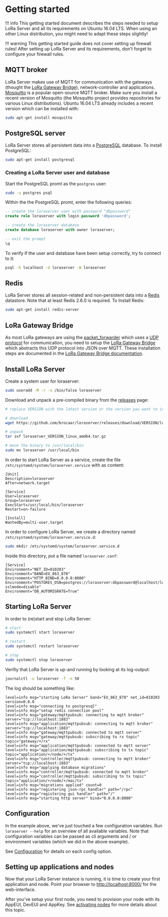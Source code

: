 # Getting started

!!! info
    This getting started document describes the steps needed to setup LoRa Server
    and all its requirements on Ubuntu 16.04 LTS. When using an other Linux
    distribution, you might need to adapt these steps slightly!

!!! warning
    This getting started guide does not cover setting up firewall rules! After
    setting up LoRa Server and its requirements, don't forget to configure
    your firewall rules.

## MQTT broker

LoRa Server makes use of MQTT for communication with the gateways (thought the
[LoRa Gateway Bridge](http://docs.loraserver.io/lora-gateway-bridge/)),
network-controller and applications. [Mosquitto](http://mosquitto.org/) is a
popular open-source MQTT broker. Make sure you install a recent version of
Mosquitto (the Mosquitto project provides repositories for various Linux
distributions). Ubuntu 16.04 LTS already includes a recent version which can be
installed with:

```bash
sudo apt-get install mosquitto
```

## PostgreSQL server

LoRa Server stores all persistent data into a
[PostgreSQL](http://www.postgresql.org/) database. To install PostgreSQL:

```bash
sudo apt-get install postgresql
```

### Creating a LoRa Server user and database

Start the PostgreSQL promt as the `postgres` user:

```bash
sudo -u postgres psql
```

Within the the PostgreSQL promt, enter the following queries:

```sql
-- create the loraserver user with password "dbpassword"
create role loraserver with login password 'dbpassword';

-- create the loraserver database
create database loraserver with owner loraserver;

-- exit the prompt
\q
```

To verify if the user and database have been setup correctly, try to connect
to it:

```bash
psql -h localhost -U loraserver -W loraserver
```

## Redis

LoRa Server stores all session-related and non-persistent data into a
[Redis](http://redis.io/) datastore. Note that at least Redis 2.6.0 is required.
To Install Redis:

```bash
sudo apt-get install redis-server
```

## LoRa Gateway Bridge

As most LoRa gateways are using the [packet_forwarder](https://github.com/Lora-net/packet_forwarder)
which uses a [UDP protocol](https://github.com/Lora-net/packet_forwarder/blob/master/PROTOCOL.TXT)
for communication, you need to setup the [LoRa Gateway Bridge](http://docs.loraserver.io/lora-gateway-bridge/)
which abstracts this UDP protocol into JSON over MQTT. These installation steps
are documented in the [LoRa Gateway Bridge documentation](http://docs.loraserver.io/lora-gateway-bridge/).

## Install LoRa Server

Create a system user for loraserver:

```bash
sudo useradd -M -r -s /bin/false loraserver
```

Download and unpack a pre-compiled binary from the
[releases](https://github.com/brocaar/loraserver/releases) page:

```bash
# replace VERSION with the latest version or the version you want to install

# download
wget https://github.com/brocaar/loraserver/releases/download/VERSION/loraserver_VERSION_linux_amd64.tar.gz

# unpack
tar zxf loraserver_VERSION_linux_amd64.tar.gz

# move the binary to /usr/local/bin
sudo mv loraserver /usr/local/bin
```

In order to start LoRa Server as a service, create the file
`/etc/systemd/system/loraserver.service` with as content:

```
[Unit]
Description=loraserver
After=network.target

[Service]
User=loraserver
Group=loraserver
ExecStart=/usr/local/bin/loraserver
Restart=on-failure

[Install]
WantedBy=multi-user.target
```

In order to configure LoRa Server, we create a directory named
`/etc/systemd/system/loraserver.service.d`:

```bash
sudo mkdir /etc/systemd/system/loraserver.service.d
```

Inside this directory, put a file named `loraserver.conf`:

```
[Service]
Environment="NET_ID=010203"
Environment="BAND=EU_863_870"
Environment="HTTP_BIND=0.0.0.0:8000"
Environment="POSTGRES_DSN=postgres://loraserver:dbpassword@localhost/loraserver?sslmode=disable"
Environment="DB_AUTOMIGRATE=True"
```

## Starting LoRa Server

In order to (re)start and stop LoRa Server:

```bash
# start
sudo systemctl start loraserver

# restart
sudo systemctl restart loraserver

# stop
sudo systemctl stop loraserver
```

Verifiy that LoRa Server is up-and running by looking at its log-output:

```bash
journalctl -u loraserver -f -n 50
```

The log should be something like:

```
level=info msg="starting LoRa Server" band="EU_863_870" net_id=010203 version=0.8.0
level=info msg="connecting to postgresql"
level=info msg="setup redis connection pool"
level=info msg="gateway/mqttpubsub: connecting to mqtt broker" server="tcp://localhost:1883"
level=info msg="application/mqttpubsub: connecting to mqtt broker" server="tcp://localhost:1883"
level=info msg="gateway/mqttpubsub: connected to mqtt server"
level=info msg="gateway/mqttpubsub: subscribing to rx topic" topic="gateway/+/rx"
level=info msg="application/mqttpubsub: connected to mqtt server"
level=info msg="application/mqttpubsub: subscribing to tx topic" topic="application/+/node/+/tx"
level=info msg="controller/mqttpubsub: connecting to mqtt broker" server="tcp://localhost:1883"
level=info msg="applying database migrations"
level=info msg="controller/mqttpubsub: connected to mqtt broker"
level=info msg="controller/mqttpubsub: subscribing to tx topic" topic="application/+/node/+/mac/tx"
level=info msg="migrations applied" count=0
level=info msg="registering json-rpc handler" path="/rpc"
level=info msg="registering gui handler" path="/"
level=info msg="starting http server" bind="0.0.0.0:8000"
```

## Configuration

In the example above, we've just touched a few configuration variables.
Run `loraserver --help` for an overview of all available variables. Note
that configuration variables can be passed as cli arguments and / or environment
variables (which we did in the above example).

See [Configuration](configuration.md) for details on each config option.

## Setting up applications and nodes

Now that your LoRa Server instance is running, it is time to create
your first application and node. Point your browser to 
[http://localhost:8000/](http://localhost:8000/) for the web-interface.

After you've setup your first node, you need to provision your node with its
AppEUI, DevEUI and AppKey. See [activating nodes](activating-nodes.md)
for more details about this topic.
